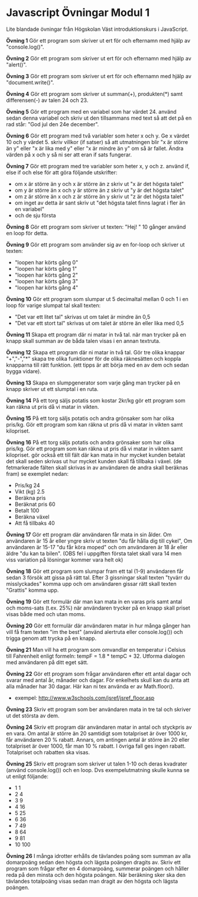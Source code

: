 # Javascript Övningar Modul 1
Lite blandade övningar från Högskolan Väst introduktionskurs i JavaScript.


**Övning 1**
Gör ett program som skriver ut ert för och efternamn med hjälp av "console.log()".

**Övning 2**
Gör ett program som skriver ut ert för och efternamn med hjälp av "alert()".

**Övning 3**
Gör ett program som skriver ut ert för och efternamn med hjälp av "document.write()".

**Övning 4**
Gör ett program som skriver ut summan(+), produkten(*) samt differensen(-) av talen 24 och 23.

**Övning 5**
Gör ett program med en variabel som har värdet 24. använd sedan denna variabel och skriv ut den tillsammans med text så att det på en rad står: "God jul den 24e december".

**Övning 6**
Gör ett program med två variabler som heter x och y. Ge x värdet 10 och y värdet 5. skriv villkor (if satser) så att utmatningen blir "x är större än y" eller "x är lika med y" eller "x är mindre än y" om så är fallet. Ändra värden på x och y så ni ser att eran if sats fungerar.

**Övning 7**
Gör ett program med tre variabler som heter x, y och z. använd if, else if och else för att göra följande utskrifter:
*	om x är större än y och x är större än z skriv ut "x är det högsta talet"
*	om y är större än x och y är större än z skriv ut "y är det högsta talet"
*	om z är större än x och z är större än y skriv ut "z är det högsta talet"
*	om inget av detta är sant skriv ut "det högsta talet finns lagrat i fler än en variabel"
*	och de sju första

**Övning 8**
Gör ett program som skriver ut texten: "Hej! " 10 gånger använd en loop för detta.

**Övning 9**
Gör ett program som använder sig av en for-loop och skriver ut texten:
*	"loopen har körts gång  0"
*	"loopen har körts gång  1"
*	"loopen har körts gång  2"
*	"loopen har körts gång  3"
*	"loopen har körts gång  4"

**Övning 10**
Gör ett program som slumpar ut 5 decimaltal mellan 0 och 1 i en loop för varige slumpat tal skall texten:

*	"Det var ett litet tal" skrivas ut om talet är mindre än 0,5
*	"Det var ett stort tal" skrivas ut om talet är större än eller lika med 0,5

**Övning 11**
Skapa ett program där ni matar in två tal. när man trycker på en knapp skall summan av de båda talen visas i en annan textruta. 

**Övning 12**
Skapa ett program där ni matar in två tal. Gör tre olika knappar "+","-","*"  skapa tre olika funktioner för de olika räknesätten och koppla knapparna till rätt funktion. (ett tipps är att börja med en av dem och sedan bygga vidare).   

**Övning 13**
Skapa en slumpgenerator som varje gång man trycker på en knapp skriver ut ett slumptal i en ruta. 

**Övning 14**
På ett torg säljs potatis som kostar 2kr/kg gör ett program som kan räkna ut pris då vi matar in vikten.    

**Övning 15**
På ett torg säljs potatis och andra grönsaker som har olika pris/kg. Gör ett program som kan räkna ut pris då vi matar in vikten samt kilopriset.

**Övning 16**
På ett torg säljs potatis och andra grönsaker som har olika pris/kg. Gör ett program som kan räkna ut pris då vi matar in vikten samt kilopriset. gör också ett till fält där kan mata in hur mycket kunden betalat det skall seden skrivas ut hur mycket kunden skall få tillbaka i växel. (de fetmarkerade fälten skall skrivas in av användaren de andra skall beräknas fram) se exemplet nedan:
*	Pris/kg	24
*	Vikt (kg)	2.5
*	Beräkna pris	
*	Beräknat pris	60
*	Betalt	100
*	Beräkna växel	
*	Att få tillbaks	40

**Övning 17**
Gör ett program där användaren får mata in sin ålder. Om användaren är 15 år eller yngre skriv ut texten "du får hålla dig till cykel", Om användaren är 15-17 "du får köra moped" och om användaren är 18 år eller äldre "du kan ta bilen".
(OBS fel i uppgiften första talet skall vara 14 men viss variation på lösningar kommer vara helt ok)

**Övning 18**
Gör ett program som slumpar fram ett tal (1-9) användaren får sedan 3 försök att gissa på rätt tal. Efter 3 gissningar skall texten "tyvärr du misslyckades" komma upp och om användaren gissar rätt skall texten "Grattis" komma upp.

**Övning 19**
Gör ett formulär där man kan mata in en varas pris samt antal och moms-sats (t.ex. 25%) när användaren trycker på en knapp skall priset visas både med och utan moms.

**Övning 20**
Gör ett formulär där användaren matar in hur många gånger han vill få fram texten "im the best" (använd alertruta eller console.log()) och trigga genom att trycka på en knapp.

**Övning 21**
Man vill ha ett program som omvandlar en temperatur i Celsius till Fahrenheit enligt formeln: tempF = 1.8 * tempC + 32. Utforma dialogen med användaren på ditt eget sätt.

**Övning 22**
Gör ett program som frågar användaren efter ett antal dagar och svarar med antal år, månader och dagar. För enkelhets skull kan du anta att alla månader har 30 dagar.
Här kan ni tex använda er av Math.floor().
*	exempel: http://www.w3schools.com/jsref/jsref_floor.asp

**Övning 23**
Skriv ett program som ber användaren mata in tre tal och skriver ut det största av dem.

**Övning 24**
Skriv ett program där användaren matar in antal och styckpris av en vara. Om antal är större än 20 samtidigt som totalpriset är över 1000 kr, får användaren 20 % rabatt. Annars, om antingen antal är större än 20 eller totalpriset är över 1000, får man 10 % rabatt. I övriga fall ges ingen rabatt. Totalpriset och rabatten ska visas.

**Övning 25**
Skriv ett program som skriver ut talen 1-10 och deras kvadrater (använd console.log()) och en loop.
Dvs exempelutmatning skulle kunna se ut enligt följande:
*	1 1
*	2 4 
*	3 9
*	4 16
*	5 25
*	6 36
*	7 49
*	8 64
*	9 81
*	10 100 

**Övning 26**
I många idrotter erhålls de tävlandes poäng som summan av alla domarpoäng sedan den högsta och lägsta poängen dragits av. Skriv ett program som frågar efter en 4 domarpoäng, summerar poängen och håller reda på den minsta och den högsta poängen. När beräkning sker ska den tävlandes totalpoäng visas sedan man dragit av den högsta och lägsta poängen.
